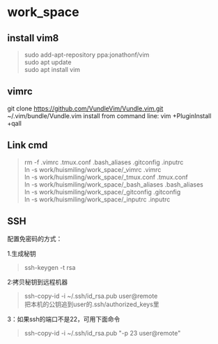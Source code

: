 # work_space

## install vim8
>sudo add-apt-repository ppa:jonathonf/vim  
>sudo apt update  
>sudo apt install vim  

## vimrc
git clone https://github.com/VundleVim/Vundle.vim.git ~/.vim/bundle/Vundle.vim
install from command line: vim +PluginInstall +qall  

## Link cmd
>rm -f .vimrc .tmux.conf .bash_aliases .gitconfig .inputrc  
>ln -s work/huismiling/work_space/_vimrc .vimrc  
>ln -s work/huismiling/work_space/_tmux.conf .tmux.conf  
>ln -s work/huismiling/work_space/_bash_aliases .bash_aliases  
>ln -s work/huismiling/work_space/_gitconfig .gitconfig  
>ln -s work/huismiling/work_space/_inputrc  .inputrc  



## SSH

配置免密码的方式：

1.生成秘钥  
>ssh-keygen -t rsa  

2:拷贝秘钥到远程机器  

>ssh-copy-id -i ~/.ssh/id_rsa.pub user@remote  
>把本机的公钥追到user的.ssh/authorized_keys里  

3：如果ssh的端口不是22，可用下面命令  

>ssh-copy-id -i ~/.ssh/id_rsa.pub "-p 23 user@remote"

